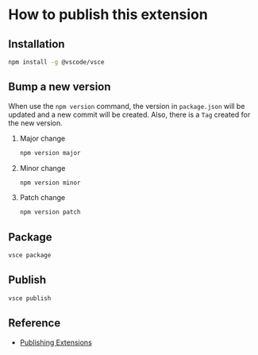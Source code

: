 # How to publish this extension

## Installation

```sh
npm install -g @vscode/vsce
```

## Bump a new version

When use the `npm version` command, the version in `package.json` will be updated and a new commit will be created. Also, there is a `Tag` created for the new version.

1. Major change

    ```sh
    npm version major
    ```

2. Minor change

    ```sh
    npm version minor
    ```

3. Patch change

    ```sh
    npm version patch
    ```

## Package

```sh
vsce package
```

## Publish

```sh
vsce publish
```

## Reference

- [Publishing Extensions](https://code.visualstudio.com/api/working-with-extensions/publishing-extension)
